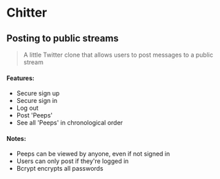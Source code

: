 # Chitter
## Posting to public streams

> A little Twitter clone that allows users to post messages to a public stream

#### Features:
* Secure sign up
* Secure sign in
* Log out
* Post 'Peeps'
* See all 'Peeps' in chronological order

#### Notes:
* Peeps can be viewed by anyone, even if not signed in
* Users can only post if they're logged in
* Bcrypt encrypts all passwords
